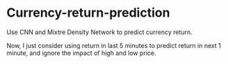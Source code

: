 # Currency-return-prediction
Use CNN and Mixtre Density Network to predict currency return.

Now, I just consider using return in last 5 minutes to predict return in next 1 minute, and ignore the impact of high and low price.
